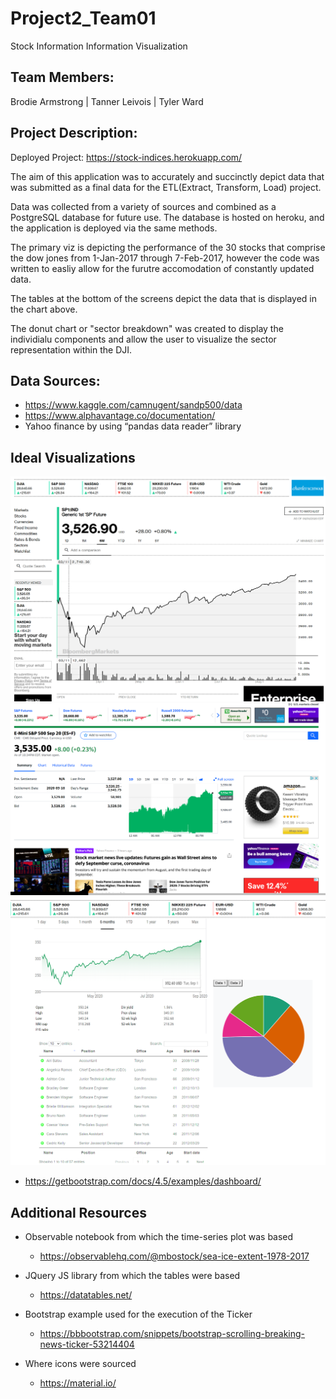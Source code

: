 # Project2_Team01
Stock Information Information Visualization

## Team Members:
Brodie Armstrong | Tanner Leivois | Tyler Ward

## Project Description:

Deployed Project: https://stock-indices.herokuapp.com/

The aim of this application was to accurately and succinctly depict data that was submitted as a final data for the ETL(Extract, Transform, Load) project. 

Data was collected from a variety of sources and combined as a PostgreSQL database for future use. The database is hosted on heroku, and the application is deployed via the same methods.

The primary viz is depicting the performance of the 30 stocks that comprise the dow jones from 1-Jan-2017 through 7-Feb-2017, however the code was written to easliy allow for the furutre accomodation of constantly updated data. 

The tables at the bottom of the screens depict the data that is displayed in the chart above.

The donut chart or "sector breakdown" was created to display the individialu components and allow the user to visualize the sector representation within the DJI.

## Data Sources:

* https://www.kaggle.com/camnugent/sandp500/data
* https://www.alphavantage.co/documentation/
* Yahoo finance by using “pandas data reader” library

## Ideal Visualizations

![Ideal1](static/images/Chart_Inspiration_1.png)
![Ideal2](static/images/Chart_Inspiration_2.png)
![Ideal3](static/images/ideal_layout.png)
* https://getbootstrap.com/docs/4.5/examples/dashboard/

## Additional Resources

* Observable notebook from which the time-series plot was based
    - https://observablehq.com/@mbostock/sea-ice-extent-1978-2017

* JQuery JS library from which the tables were based
    - https://datatables.net/

* Bootstrap example used for the execution of the Ticker
    - https://bbbootstrap.com/snippets/bootstrap-scrolling-breaking-news-ticker-53214404

* Where icons were sourced
    - https://material.io/
